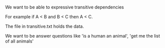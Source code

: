 We want to be able to expressive transitive dependencies

For example if A < B  and B < C then A < C.

The file in transitive.txt holds the data. 

We want to be answer questions like 'is a human an animal', 'get me the list of all animals'
